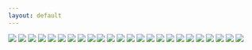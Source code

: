 ```yaml
---
layout: default
---
```


<img src="http://content.danlubbers.com/img/scenic/danlubbers-scenic-portfolio-1.jpg" data-title="A steamboat is docked on the Ohio River as the sun sets" data-subtitle="Louisville, KY" />
<img src="http://content.danlubbers.com/img/scenic/danlubbers-scenic-portfolio-2.jpg" data-title="Creation falls" data-subtitle="Red River Gorge, KY" />
<img src="http://content.danlubbers.com/img/scenic/danlubbers-scenic-portfolio-3.jpg" data-title="Green Sand Beach" data-subtitle="South Point, HI" />
<img src="http://content.danlubbers.com/img/scenic/danlubbers-scenic-portfolio-4.jpg" data-title="A palm tree silhouetted on a starry night with the visible Milky Way" data-subtitle="Hapuna Beach, HI" />
<img src="http://content.danlubbers.com/img/scenic/danlubbers-scenic-portfolio-5.jpg" data-title="Lava starts to solidify and harden after an eruption from the  Pu'u 'O'o Crater" data-subtitle="Volcanoes National Park, HI" />
<img src="http://content.danlubbers.com/img/scenic/danlubbers-scenic-portfolio-6.jpg" data-title="Dormant Volcano Cones | 4000m/13,796ft" data-subtitle="Mauna Kea Summit, HI" />
<img src="http://content.danlubbers.com/img/scenic/danlubbers-scenic-portfolio-7.jpg" data-title="Steam rises from a vent" data-subtitle="Volcanoes National Park, HI" />
<img src="http://content.danlubbers.com/img/scenic/danlubbers-scenic-portfolio-8.jpg" data-title="The sun sets over the Falls of the Ohio fossilized river bed." data-subtitle="Clarksville, IN" />
<img src="http://content.danlubbers.com/img/scenic/danlubbers-scenic-portfolio-9.jpg" data-title="Downtown Louisville reflects in the water of the Ohio River beneath a train bridge." data-subtitle="" />
<img src="http://content.danlubbers.com/img/scenic/danlubbers-scenic-portfolio-10.jpg" data-title="Milky way seen through the clouds beneath the silhouette of a a tree." data-subtitle="Hapuna Beach, HI" />
<img src="http://content.danlubbers.com/img/scenic/danlubbers-scenic-portfolio-11.jpg" data-title="Lightning rips its way through the sky as a double rainbow shines." data-subtitle="LaGrange, KY" />
<img src="http://content.danlubbers.com/img/scenic/danlubbers-scenic-portfolio-12.jpg" data-title="The sun sets as fog starts to roll through the valley." data-subtitle="Red River Gorge, KY" />
<img src="http://content.danlubbers.com/img/scenic/danlubbers-scenic-portfolio-13.jpg" data-title="Old train bridge across the Ohio River." data-subtitle="Louisville, KY" />
<img src="http://content.danlubbers.com/img/scenic/danlubbers-scenic-portfolio-14.jpg" data-title="The Milky Way seen at 9000ft." data-subtitle="Mauna Kea, HI" />
<img src="http://content.danlubbers.com/img/scenic/danlubbers-scenic-portfolio-15.jpg" data-title="An abandoned wind turbine farm." data-subtitle="South Point, HI" />
<img src="http://content.danlubbers.com/img/scenic/danlubbers-scenic-portfolio-16.jpg" data-title="Downtown Louisville, KY reflects in the Ohio River." data-subtitle="" />
<img src="http://content.danlubbers.com/img/scenic/danlubbers-scenic-portfolio-17.jpg" data-title="Fog rolls through the RRG just before a storm." data-subtitle="Red River Gorge, KY" />
<img src="http://content.danlubbers.com/img/scenic/danlubbers-scenic-portfolio-18.jpg" data-title="Downtown Louisville starts to light up as the sun sets and twilight begins." data-subtitle="" />
<img src="http://content.danlubbers.com/img/scenic/danlubbers-scenic-portfolio-19.jpg" data-title="The Appalachian mountain range at sunset." data-subtitle="Max Patch, NC" />
<img src="http://content.danlubbers.com/img/scenic/danlubbers-scenic-portfolio-20.jpg" data-title="Autumn colors settle in to the trees" data-subtitle="Red River Gorge, KY" />
<img src="http://content.danlubbers.com/img/scenic/danlubbers-scenic-portfolio-21.jpg" data-title="The Milky Way seen at 9000ft." data-subtitle="Mauna Kea, HI" />
<img src="http://content.danlubbers.com/img/scenic/danlubbers-scenic-portfolio-22.jpg" data-title="The Kilauea Crater" data-subtitle="Volcanoes National Park, HI" />
<img src="http://content.danlubbers.com/img/scenic/danlubbers-scenic-portfolio-23.jpg" data-title="A palm from a palm tree silhouettes a sunset" data-subtitle="Hapuna Beach, HI" />
<img src="http://content.danlubbers.com/img/scenic/danlubbers-scenic-portfolio-24.jpg" data-title="The W.M. Keck Observatory." data-subtitle="Mauna Kea Summit, HI" />
